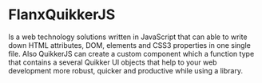 # FlanxQuikkerJS

Is a web technology solutions written in JavaScript that can able to write down HTML attributes, DOM, elements and CSS3 properties in one single file. Also QuikkerJS can create a custom component which a function type that contains a several Quikker UI objects that help to your web development more robust, quicker and productive while using a library.
